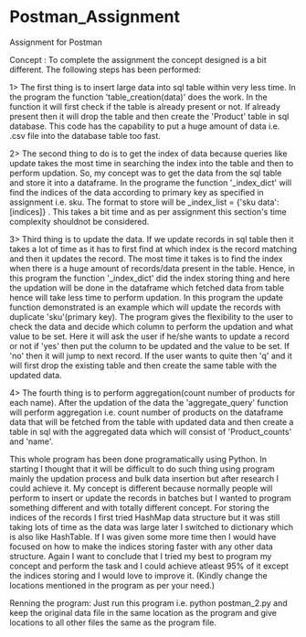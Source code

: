 # Postman_Assignment
Assignment for Postman

Concept :
To complete the assignment the concept designed is a bit different. The following steps has been performed:

1> The first thing is to insert large data into sql table within very less time. In the program the function 'table_creation(data)' does the work. In the function it will first check if the table is already present or not. If already present then it will drop the table and then create the 'Product' table in sql database. This code has the capability to put a huge amount of data i.e. .csv file into the database table too fast.

2> The second thing to do is to get the index of data because queries like update takes the most time in searching the index into the table and then to perform updation.
   So, my concept was to get the data from the sql table and store it into a dataframe. In the programe the function '_index_dict' will find the indices of the data according to      primary key as specified in assignment i.e. sku. The format to store will be _index_list = {'sku data': [indices]} . This takes a bit time and as per assignment this section's    time complexity shouldnot be considered.

3> Third thing is to update the data. If we update records in sql table then it takes a lot of time as it has to first find at which index is the record matching and then it updates the record. The most time it takes is to find the index when there is a huge amount of records/data present in the table. Hence, in this program the function '_index_dict' did the index storing thing and here the updation will be done in the dataframe which fetched data from table hence will take less time to perform updation. In this program the update function demonstrated is an example which will update the records with duplicate 'sku'(primary key). The program gives the flexibility to the user to check the data and decide which column to perform the updation and what value to be set. Here it will ask the user if he/she wants to update a record or not if 'yes' then put the column to be updated and the value to be set. If 'no' then it will jump to next record. If the user wants to quite then 'q' and it will first drop the existing table and then create the same table with the updated data.

4> The fourth thing is to perform aggregation(count number of products for each name). After the updation of the data the 'aggregate_query' function will perform aggregation i.e. count number of products on the dataframe data that will be fetched from the table with updated data and then create a table in sql with the aggregated data which will consist of 'Product_counts' and 'name'.

This whole program has been done programatically using Python. In starting I thought that it will be difficult to do such thing using program mainly the updation process and bulk data insertion but after research I could achieve it. My concept is different because normally people will perform to insert or update the records in batches but I wanted to program something different and with totally different concept. For storing the indices of the records I first tried HashMap data structure but it was still taking lots of time as the data was large later I switched to dictionary which is also like HashTable. If I was given some more time then I would have focused on how to make the indices storing faster with any other data structure. Again I want to conclude that I tried my best to program my concept and perform the task and I could achieve atleast 95% of it except the indices storing and I would love to improve it. (Kindly change the locations mentioned in the program as per your need.)

Renning the program:
Just run this program i.e. python postman_2.py and keep the original data file in the same location as the program and give locations to all other files the same as the program file.

